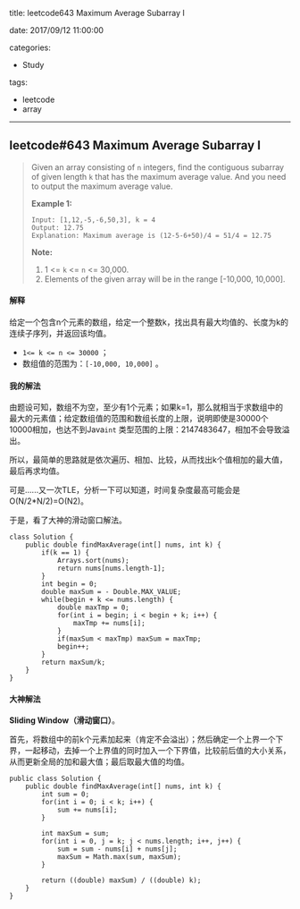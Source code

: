 title: leetcode643 Maximum Average Subarray I

date: 2017/09/12 11:00:00

categories:

- Study

tags:

- leetcode
- array

---

## leetcode#643 Maximum Average Subarray I

>Given an array consisting of `n` integers, find the contiguous subarray of given length `k` that has the maximum average value. And you need to output the maximum average value.
>
>**Example 1:**
>
>```
>Input: [1,12,-5,-6,50,3], k = 4
>Output: 12.75
>Explanation: Maximum average is (12-5-6+50)/4 = 51/4 = 12.75
>
>```
>
>**Note:**
>
>1. 1 <= `k` <= `n` <= 30,000.
>2. Elements of the given array will be in the range [-10,000, 10,000].

#### 解释

给定一个包含n个元素的数组，给定一个整数k，找出具有最大均值的、长度为k的连续子序列，并返回该均值。

- `1<= k <= n <= 30000` ； 
- 数组值的范围为：`[-10,000, 10,000]` 。

#### 我的解法

由题设可知，数组不为空，至少有1个元素；如果k=1，那么就相当于求数组中的最大的元素值；给定数组值的范围和数组长度的上限，说明即使是30000个10000相加，也达不到Java`int` 类型范围的上限：2147483647，相加不会导致溢出。

所以，最简单的思路就是依次遍历、相加、比较，从而找出k个值相加的最大值，最后再求均值。

可是......又一次TLE，分析一下可以知道，时间复杂度最高可能会是O(N/2*N/2)=O(N2)。

于是，看了大神的滑动窗口解法。

```
class Solution {
    public double findMaxAverage(int[] nums, int k) {
        if(k == 1) {
            Arrays.sort(nums);
            return nums[nums.length-1];
        }
        int begin = 0;
        double maxSum = - Double.MAX_VALUE;
        while(begin + k <= nums.length) {
            double maxTmp = 0;
            for(int i = begin; i < begin + k; i++) {
                maxTmp += nums[i];
            } 
            if(maxSum < maxTmp) maxSum = maxTmp;
            begin++;
        }
        return maxSum/k;
    }
}
```

#### 大神解法

**Sliding Window（滑动窗口）**。

首先，将数组中的前k个元素加起来（肯定不会溢出）；然后确定一个上界一个下界，一起移动，去掉一个上界值的同时加入一个下界值，比较前后值的大小关系，从而更新全局的加和最大值；最后取最大值的均值。

```
public class Solution {
    public double findMaxAverage(int[] nums, int k) {
        int sum = 0;
        for(int i = 0; i < k; i++) {
            sum += nums[i];
        }
        
        int maxSum = sum;
        for(int i = 0, j = k; j < nums.length; i++, j++) {
            sum = sum - nums[i] + nums[j];
            maxSum = Math.max(sum, maxSum);
        }
        
        return ((double) maxSum) / ((double) k);
    }
}
```
